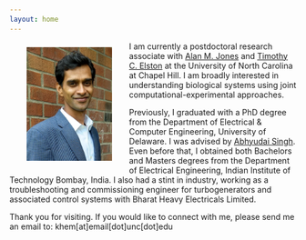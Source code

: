 ```yaml
---
layout: home
---
```


<img align="left" src="/img/headshot.jpg" width="150" hspace="30" vspace="10"> 

I am currently a postdoctoral research associate with [Alan M. Jones](https://bio.unc.edu/faculty-profile/jones/) and [Timothy C. Elston](https://www.med.unc.edu/pharm/directory/timothy-elston/) at the University of North Carolina at Chapel Hill. I am broadly interested in understanding biological systems using joint computational-experimental approaches.

Previously, I graduated with a PhD degree from the Department of Electrical & Computer Engineering, University of Delaware. I was advised by [Abhyudai Singh](https://udel.edu/~absingh/). Even before that, I obtained both Bachelors and Masters degrees from the Department of Electrical Engineering, Indian Institute of Technology Bombay, India. I also had a stint in industry, working as a troubleshooting and commissioning engineer for turbogenerators and associated control systems with Bharat Heavy Electricals Limited.

Thank you for visiting. If you would like to connect with me, please send me an email to: khem[at]email[dot]unc[dot]edu